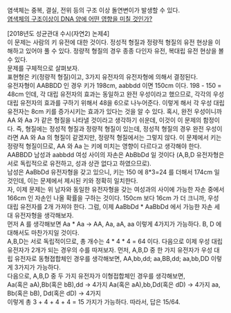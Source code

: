 염색체는 중복, 결실, 전위 등의 구조 이상 돌연변이가 발생할 수 있다.   
[염색체의 구조이상이 DNA 양에 어떤 영향을 미칠 것인가?](http://study.zum.com/book/13676)      

[2018년도 성균관대 수시(자연2) 논제4]   
이 문제는 사람의 키 유전에 대한 것이다. 정성적 형질과 정량적 형질의 유전 현상을 이해하고 있어야 풀 수 있다. 정량적 형질의 경우 종종 다인자 유전, 복대립 유전 현상을 볼 수 있다.   
문제를 구체적으로 살펴보자.   
표현형은 키(정량적 형질)이고, 3가지 유전자의 유전자형에 의해서 결정된다.  
유전자형이 AABBDD 인 경우 키가 198cm, aabbdd 이면 150cm 이다.
198 - 150 = 48cm 인데, 각 대립 유전자의 효과는 동일하고 완전 우성이라고 했으므로, 각각의 우성 대립 유전자의 효과를 구하기 위해서 48을 6으로 나누어준다. 이렇게 해서 각 우성 대립 유전자는 8cm 키를 증가시키는 효과가 있다는 것을 알 수 있다.
혹시, 완전 우성이니까 AA 와 Aa 가 같은 형질을 나타낼 것이라고 생각하기 쉬운데, 이것이 이 문제의 함정이다. 즉, 형질에는 정성적 형질과 정량적 형질이 있는데, 정성적 형질의 경우 완전 우성이라면 AA 와 Aa 의 형질이 같겠지만, 정량적 형질에서는 그렇지 않다. 이 문제에서 키는 정량적 형질이므로, AA 와 Aa 는 키에 미치는 영향이 다르다고 생각해야 한다.  
AABBDD 남성과 aabbdd 여성 사이의 자손은 AbBbDd 일 것이다 (A,B,D 유전자형은 서로 독립적으로 유전하고, 성과 상관 없다고 하였으므로).    
남성은 AaBbDd 유전자형을 갖고 있으니, 키는 150 에 8*3=24 를 더해서 174cm 일 것인데, 이는 문제에서 제시된 키와 정확히 일치한다.   
자, 이제 문제는 위 남자와 동일한 유전자형을 갖는 여성과의 사이에 가능한 자손 중에서 166cm 인 자손인 나올 확률을 구하는 것이다.
150cm 보다 16cm 가 더 크니까, 우성 대립 유전자를 2개 가져야 한다.
그럼, 이제 AaBbDd * AaBbDd 에서 가능한 자손 세대 유전자형을 생각해보자.   
먼저 A 를 생각해보면 Aa * Aa -> AA, Aa, aA, aa 이렇게 4가지가 가능하다.
B, D 에 대해서도 마찬가지일 것이다.   
A,B,D는 서로 독립적이므로, 총 개수는 4 * 4 * 4 = 64 이다.
다음으로 이제 우성 대립 유전자가 2개가 되는 경우의 수를 따져보자.
먼저, A,B,D 중 한 가지 유전자가 우성 대립 유전자로 동형졉합체인 경우를 생각해보면,
AA,bb,dd; aa,BB,dd; aa,bb,DD 이렇게 3가지가 가능하다.   
다음으로, A,B,D 중 두 가지 유전자가 이형접합체인 경우를 생각해보면,    
Aa(혹은 aA),Bb(혹은 bB),dd -> 4가지
Aa(혹은 aA),bb,Dd(혹은 dD) -> 4가지
aa, Bb(혹은 bB), Dd(혹은 dD) -> 4가지  
이렇게 총 3 + 4 + 4 + 4 = 15 가지가 가능하다.
따라서, 답은 15/64.
